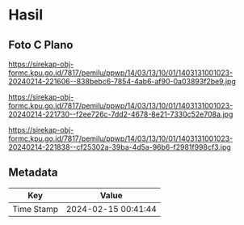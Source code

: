 # Hasil

## Foto C Plano

https://sirekap-obj-formc.kpu.go.id/7817/pemilu/ppwp/14/03/13/10/01/1403131001023-20240214-221606--838bebc6-7854-4ab6-af90-0a03893f2be9.jpg

https://sirekap-obj-formc.kpu.go.id/7817/pemilu/ppwp/14/03/13/10/01/1403131001023-20240214-221730--f2ee726c-7dd2-4678-8e21-7330c52e708a.jpg

https://sirekap-obj-formc.kpu.go.id/7817/pemilu/ppwp/14/03/13/10/01/1403131001023-20240214-221838--cf25302a-39ba-4d5a-96b6-f2981f998cf3.jpg


## Metadata

| Key        | Value               |
| ---------- | ------------------- |
| Time Stamp | 2024-02-15 00:41:44 |



